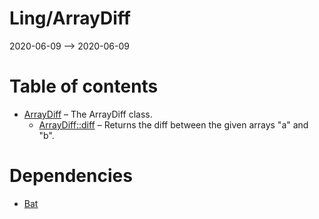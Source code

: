 Ling/ArrayDiff
================
2020-06-09 --> 2020-06-09




Table of contents
===========

- [ArrayDiff](https://github.com/lingtalfi/ArrayDiff/blob/master/doc/api/Ling/ArrayDiff/ArrayDiff.md) &ndash; The ArrayDiff class.
    - [ArrayDiff::diff](https://github.com/lingtalfi/ArrayDiff/blob/master/doc/api/Ling/ArrayDiff/ArrayDiff/diff.md) &ndash; Returns the diff between the given arrays "a" and "b".


Dependencies
============
- [Bat](https://github.com/lingtalfi/Bat)


